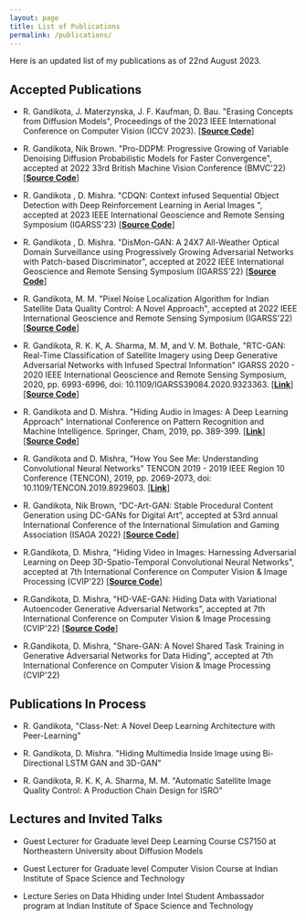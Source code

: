 ```yaml
---
layout: page
title: List of Publications
permalink: /publications/
---
```

Here is an updated list of my publications as of 22nd August 2023. 
## Accepted Publications

- R. Gandikota, J. Materzynska, J. F. Kaufman, D. Bau. "Erasing Concepts from Diffusion Models",  Proceedings of the 2023 IEEE International Conference on Computer Vision (ICCV 2023). [[**Source Code**]](https://github.com/rohitgandikota/erasing)

- R. Gandikota, Nik Brown. "Pro-DDPM: Progressive Growing of Variable Denoising Diffusion Probabilistic Models for Faster Convergence", accepted at 2022 33rd British Machine Vision Conference (BMVC'22) [[**Source Code**]](https://github.com/rohitgandikota/progressive-diffusion)

-  R. Gandikota , D. Mishra. "CDQN: Context infused Sequential Object Detection with Deep Reinforcement Learning in Aerial Images ", accepted at 2023 IEEE International Geoscience and Remote Sensing Symposium (IGARSS'23) [[**Source Code**]](https://github.com/rohitgandikota/cdqn-detect)
  
-  R. Gandikota , D. Mishra. "DisMon-GAN: A 24X7 All-Weather Optical Domain Surveillance using Progressively Growing Adversarial Networks with Patch-based Discriminator", accepted at 2022 IEEE International Geoscience and Remote Sensing Symposium (IGARSS'22) [[**Source Code**]](https://github.com/rohitgandikota/sar2optical)  

-  R. Gandikota, M. M. "Pixel Noise Localization Algorithm for Indian Satellite Data Quality Control: A Novel Approach", accepted at 2022 IEEE International Geoscience and Remote Sensing Symposium (IGARSS'22) [[**Source Code**]](https://github.com/rohitgandikota/automatic-image-quality)    

-  R. Gandikota, R. K. K, A. Sharma, M. M, and V. M. Bothale, "RTC-GAN: Real-Time Classification of Satellite Imagery using Deep Generative Adversarial Networks with Infused Spectral Information" IGARSS 2020 - 2020 IEEE International Geoscience and Remote Sensing Symposium, 2020, pp. 6993-6996, doi: 10.1109/IGARSS39084.2020.9323363. [[**Link**]](https://ieeexplore.ieee.org/document/9323363) [[**Source Code**]](https://github.com/rohitgandikota/Land-Use-Land-Cover-Classification-of-Satellite-Images-using-Deep-Learning)

-  R. Gandikota and D. Mishra. "Hiding Audio in Images: A Deep Learning Approach" International Conference on Pattern Recognition and Machine Intelligence. Springer, Cham, 2019, pp. 389-399. [[**Link**]](https://link.springer.com/chapter/10.1007/978-3-030-34872-4_43) [[**Source Code**]](https://github.com/rohitgandikota/automatic-image-quality)

-  R. Gandikota and D. Mishra, "How You See Me: Understanding Convolutional Neural Networks" TENCON 2019 - 2019 IEEE Region 10 Conference (TENCON), 2019, pp. 2069-2073, doi: 10.1109/TENCON.2019.8929603. [[**Link**]](https://ieeexplore.ieee.org/document/8929603)

-  R. Gandikota, Nik Brown, “DC-Art-GAN: Stable Procedural Content Generation using DC-GANs for Digital Art”, accepted at 53rd annual International Conference of the International Simulation and Gaming Association (ISAGA 2022) [[**Source Code**]](https://github.com/aiskunks/AI_Research/tree/main/dc-gan-best-practices)  

- R.Gandikota, D. Mishra, "Hiding Video in Images: Harnessing Adversarial Learning on Deep 3D-Spatio-Temporal Convolutional Neural Networks", accepted at 7th International Conference on Computer Vision & Image Processing (CVIP'22) [[**Source Code**]](https://github.com/rohitgandikota/Hiding-Video-in-Images-using-Deep-Generative-Adversarial-Networks)

- R.Gandikota, D. Mishra, "HD-VAE-GAN: Hiding Data with Variational Autoencoder Generative Adversarial Networks", accepted at 7th International Conference on
Computer Vision & Image Processing (CVIP'22) [[**Source Code**]](https://github.com/rohitgandikota/Hiding-Images-using-VAE-Genarative-Adversarial-Networks)

- R.Gandikota, D. Mishra, "Share-GAN: A Novel Shared Task Training in Generative Adversarial Networks for Data Hiding", accepted at 7th International Conference on Computer Vision & Image Processing (CVIP'22) 

## Publications In Process
-  R. Gandikota, "Class-Net: A Novel Deep Learning Architecture with Peer-Learning"
    
-  R. Gandikota, D. Mishra. "Hiding Multimedia Inside Image using Bi-Directional LSTM GAN and 3D-GAN"
    
-  R. Gandikota, R. K. K, A. Sharma, M. M. "Automatic Satellite Image Quality Control: A Production Chain Design for ISRO"

## Lectures and Invited Talks
-  Guest Lecturer for Graduate level Deep Learning Course CS7150 at Northeastern University about Diffusion Models
  
-  Guest Lecturer for Graduate level Computer Vision Course at Indian Institute of Space Science and Technology
    
-  Lecture Series on Data Hhiding under Intel Student Ambassador program at Indian Institute of Space Science and Technology
